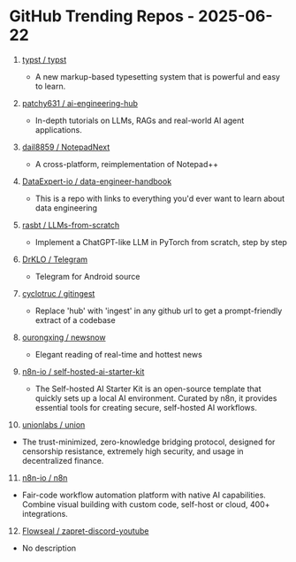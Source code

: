 # GitHub Trending Repos - 2025-06-22

1. [typst /    typst](https://github.com/typst/typst)
   - A new markup-based typesetting system that is powerful and easy to learn.

2. [patchy631 /    ai-engineering-hub](https://github.com/patchy631/ai-engineering-hub)
   - In-depth tutorials on LLMs, RAGs and real-world AI agent applications.

3. [dail8859 /    NotepadNext](https://github.com/dail8859/NotepadNext)
   - A cross-platform, reimplementation of Notepad++

4. [DataExpert-io /    data-engineer-handbook](https://github.com/DataExpert-io/data-engineer-handbook)
   - This is a repo with links to everything you'd ever want to learn about data engineering

5. [rasbt /    LLMs-from-scratch](https://github.com/rasbt/LLMs-from-scratch)
   - Implement a ChatGPT-like LLM in PyTorch from scratch, step by step

6. [DrKLO /    Telegram](https://github.com/DrKLO/Telegram)
   - Telegram for Android source

7. [cyclotruc /    gitingest](https://github.com/cyclotruc/gitingest)
   - Replace 'hub' with 'ingest' in any github url to get a prompt-friendly extract of a codebase

8. [ourongxing /    newsnow](https://github.com/ourongxing/newsnow)
   - Elegant reading of real-time and hottest news

9. [n8n-io /    self-hosted-ai-starter-kit](https://github.com/n8n-io/self-hosted-ai-starter-kit)
   - The Self-hosted AI Starter Kit is an open-source template that quickly sets up a local AI environment. Curated by n8n, it provides essential tools for creating secure, self-hosted AI workflows.

10. [unionlabs /    union](https://github.com/unionlabs/union)
   - The trust-minimized, zero-knowledge bridging protocol, designed for censorship resistance, extremely high security, and usage in decentralized finance.

11. [n8n-io /    n8n](https://github.com/n8n-io/n8n)
   - Fair-code workflow automation platform with native AI capabilities. Combine visual building with custom code, self-host or cloud, 400+ integrations.

12. [Flowseal /    zapret-discord-youtube](https://github.com/Flowseal/zapret-discord-youtube)
   - No description

